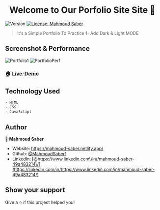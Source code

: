 <h1 align="center">Welcome to Our Porfolio Site Site 👋</h1>
<p>
  <img alt="Version" src="https://img.shields.io/badge/version-1.0.1-blue.svg?cacheSeconds=2592000" />
  <a href="#" target="_blank">
    <img alt="License: Mahmoud Saber" src="https://img.shields.io/badge/License-Mahmoud Saber-yellow.svg" />
  </a>
</p>

> it's a Simple Portfolio To Practice
> 1- Add Dark & Light MODE

## Screenshot & Performance
![Portfolio1](https://user-images.githubusercontent.com/67934444/207261471-4f071ff3-6a0e-43bf-b7df-a5bcf5803102.png)
![PortfolioPerf](https://user-images.githubusercontent.com/67934444/207263549-fe9ce19c-c38e-4c9e-8c96-8640f4a006a4.png)

### 🏠 [Live-Demo](https://protfolio-site-app.netlify.app/)

## Technology Used

```sh
- HTML
- CSS
- JavaSctipt
```

## Author

👤 **Mahmoud Saber**

- Website: https://mahmoud-saber.netlify.app/
- Github: [@MahmoudSaber1](https://github.com/MahmoudSaber1)
- LinkedIn: [@https:\/\/www.linkedin.com\/in\/mahmoud-saber-49a483214\/](https://linkedin.com/in/https://www.linkedin.com/in/mahmoud-saber-49a483214/)

## Show your support

Give a ⭐️ if this project helped you!
